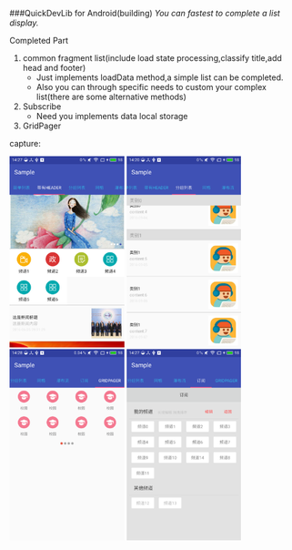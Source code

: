 ###QuickDevLib for Android(building)
*You can fastest to complete a list display.*

Completed Part

1. common fragment list(include load state processing,classify title,add head and footer)
   - Just implements loadData method,a simple list can be completed.
   - Also you can through specific needs to custom your complex list(there are some alternative methods)
2. Subscribe
   - Need you implements data local storage
3. GridPager

capture:

 <img src="capture/headlist.png" width = "40%" />
 <img src="capture/classifytitle.png" width = "40%" />
 <img src="capture/grid_pager.png" width = "40%" />
 <img src="capture/subscribe.png" width = "40%" />
